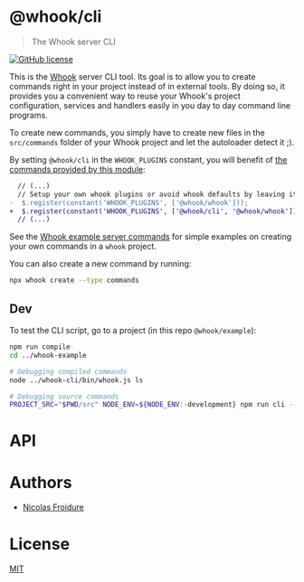 [//]: # ( )
[//]: # (This file is automatically generated by a `metapak`)
[//]: # (module. Do not change it  except between the)
[//]: # (`content:start/end` flags, your changes would)
[//]: # (be overridden.)
[//]: # ( )
# @whook/cli
> The Whook server CLI

[![GitHub license](https://img.shields.io/badge/license-MIT-blue.svg)](https://github.com/nfroidure/whook/blob/master/packages/whook-cli/LICENSE)


[//]: # (::contents:start)

This is the [Whook](https://github.com/nfroidure/whook) server
 CLI tool. Its goal is to allow you to create commands right in
 your project instead of in external tools.
By doing so, it provides you a convenient way to reuse your
 Whook's project configuration, services and handlers easily
 in you day to day command line programs.

To create new commands, you simply have to create new files in
 the `src/commands` folder of your Whook project and let the
 autoloader detect it ;).

By setting `@whook/cli` in the `WHOOK_PLUGINS` constant, you will
 benefit of [the commands provided by this module](https://github.com/nfroidure/whook/tree/master/packages/whook-cli/src/commands):
```diff
  // (...)
  // Setup your own whook plugins or avoid whook defaults by leaving it empty
-  $.register(constant('WHOOK_PLUGINS', ['@whook/whook']));
+  $.register(constant('WHOOK_PLUGINS', ['@whook/cli', '@whook/whook']));
  // (...)
```

See the [Whook example server commands](https://github.com/nfroidure/whook/tree/master/packages/whook-example/src/commands)
 for simple examples on creating your own commands in a `whook` project.

You can also create a new command by running:
```sh
npx whook create --type commands
```

## Dev

To test the CLI script, go to a project (in this repo `@whook/example`):
```sh
npm run compile
cd ../whook-example

# Debugging compiled commands
node ../whook-cli/bin/whook.js ls

# Debugging source commands
PROJECT_SRC="$PWD/src" NODE_ENV=${NODE_ENV:-development} npm run cli -- babel-node --extensions '.ts,.js' -- ../whook-cli/bin/whook.js ls
```

[//]: # (::contents:end)

# API

# Authors
- [Nicolas Froidure](http://insertafter.com/en/index.html)

# License
[MIT](https://github.com/nfroidure/whook/blob/master/packages/whook-cli/LICENSE)
